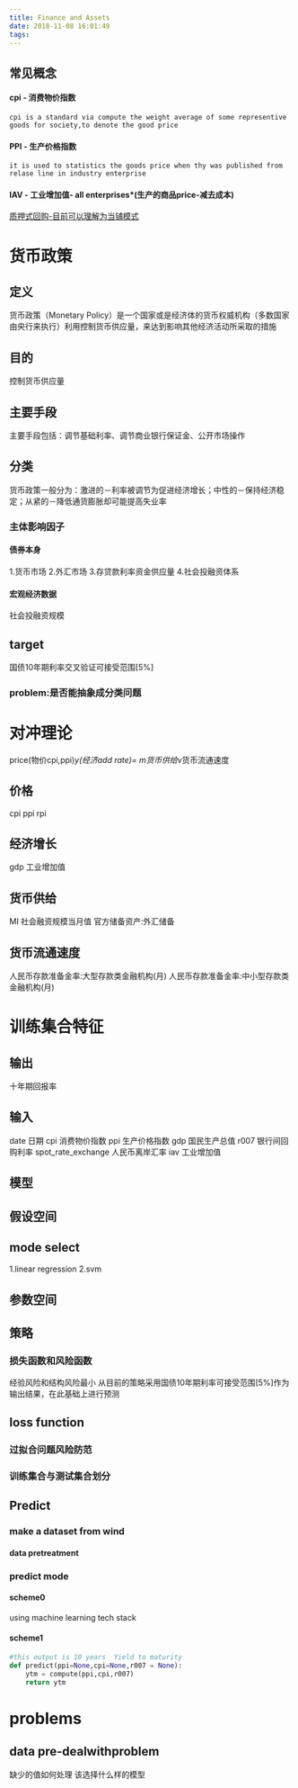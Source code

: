 ```yaml
---
title: Finance and Assets
date: 2018-11-08 16:01:49
tags:
---
```


## 常见概念


#### cpi - 消费物价指数
```
cpi is a standard via compute the weight average of some representive  goods for society,to denote the good price
```

#### PPI - 生产价格指数
```
it is used to statistics the goods price when thy was published from relase line in industry enterprise

```
#### IAV - 工业增加值- all enterprises*(生产的商品price-减去成本)

[质押式回购-目前可以理解为当铺模式](https://wiki.mbalib.com/wiki/%E9%93%B6%E8%A1%8C%E9%97%B4%E8%B4%A8%E6%8A%BC%E5%BC%8F%E5%9B%9E%E8%B4%AD%E5%88%A9%E7%8E%87)








# 货币政策
## 定义
货币政策（Monetary Policy）是一个国家或是经济体的货币权威机构（多数国家由央行来执行）利用控制货币供应量，来达到影响其他经济活动所采取的措施
## 目的
控制货币供应量
## 主要手段
主要手段包括：调节基础利率、调节商业银行保证金、公开市场操作
## 分类
货币政策一般分为：激进的－利率被调节为促进经济增长；中性的－保持经济稳定；从紧的－降低通货膨胀却可能提高失业率







### 主体影响因子
#### 债券本身
1.货币市场
2.外汇市场
3.存贷款利率资金供应量
4.社会投融资体系

#### 宏观经济数据

社会投融资规模




## target

国债10年期利率交叉验证可接受范围[5%]

### problem:是否能抽象成分类问题




# 对冲理论
price(物价cpi,ppi)*y(经济add rate)= m货币供给*v货币流通速度
## 价格
cpi
ppi
rpi
## 经济增长
gdp
工业增加值
## 货币供给
MI
社会融资规模当月值
官方储备资产:外汇储备
## 货币流通速度
人民币存款准备金率:大型存款类金融机构(月)
人民币存款准备金率:中小型存款类金融机构(月)





# 训练集合特征
## 输出
十年期回报率
## 输入
date 日期
cpi  消费物价指数
ppi  生产价格指数
gdp  国民生产总值
r007 银行间回购利率
spot_rate_exchange 人民币离岸汇率
iav 工业增加值

## 模型
## 假设空间
##  mode select
1.linear regression
2.svm
## 参数空间


## 策略

### 损失函数和风险函数
经验风险和结构风险最小
从目前的策略采用国债10年期利率可接受范围[5%]作为输出结果，在此基础上进行预测


## loss function
### 过拟合问题风险防范
















### 训练集合与测试集合划分






## Predict

### make a dataset from wind
#### data pretreatment



### predict mode
#### scheme0
using  machine learning tech stack
#### scheme1
```python
#this output is 10 years  Yield to maturity
def predict(ppi=None,cpi=None,r007 = None):
	ytm = compute(ppi,cpi,r007)
    return ytm
```





# problems
## data pre-dealwithproblem
   缺少的值如何处理
   该选择什么样的模型













